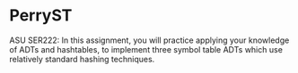 # PerryST
ASU SER222: In this assignment, you will practice applying your knowledge of ADTs and hashtables, to implement three symbol table ADTs which use relatively standard hashing techniques.
